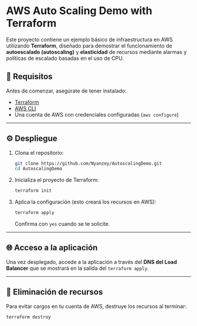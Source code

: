 # AWS Auto Scaling Demo with Terraform

Este proyecto contiene un ejemplo básico de infraestructura en AWS utilizando **Terraform**, diseñado para demostrar el funcionamiento de **autoescalado (autoscaling)** y **elasticidad** de recursos mediante alarmas y políticas de escalado basadas en el uso de CPU.

## 🚀 Requisitos

Antes de comenzar, asegúrate de tener instalado:

- [Terraform](https://developer.hashicorp.com/terraform/downloads)
- [AWS CLI](https://docs.aws.amazon.com/cli/latest/userguide/install-cliv2.html)
- Una cuenta de AWS con credenciales configuradas (`aws configure`)

---

## ⚙️ Despliegue


1. Clona el repositorio:
   ```bash
   git clone https://github.com/Nyanzey/AutoscalingDemo.git
   cd AutoscalingDemo
   ```



2. Inicializa el proyecto de Terraform:

   ```bash
   terraform init
   ```



3. Aplica la configuración (esto creará los recursos en AWS):

   ```bash
   terraform apply
   ```

   Confirma con `yes` cuando se te solicite.

---

## 🌐 Acceso a la aplicación

Una vez desplegado, accede a la aplicación a través del **DNS del Load Balancer** que se mostrará en la salida del `terraform apply`.

---

## 🧹 Eliminación de recursos

Para evitar cargos en tu cuenta de AWS, destruye los recursos al terminar:

```bash
terraform destroy
```